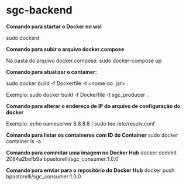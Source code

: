 # sgc-backend

<b>Comando para startar o Docker no wsl</b>

 sudo dockerd

<b>Comando para subir o arquivo docker.compose</b>

Na pasta do arquivo docker.compose: 
sudo docker-compose up

<b>Comando para atualizar o container:</b>

sudo docker build -f Dockerfile -t <nome do .jar> .

Exemplo:
sudo docker build -f Dockerfile -t sgc_producer .

<b>Comando para alterar o endereço de IP do arquivo de configuração do docker</b>

Exemplo:
echo nameserver 8.8.8.8 | sudo tee /etc/resolv.conf

<b>Comando para listar os containeres com ID do Container</b>
sudo docker container ls -a

<b>Comando para commitar uma imagem no Docker Hub</b>
 docker commit 2084a2befb9a bpastorelli/sgc_consumer:1.0.0

 <b>Comando para enviar para o repositório do Docker Hub</b>
docker push bpastorelli/sgc_consumer:1.0.0
 

